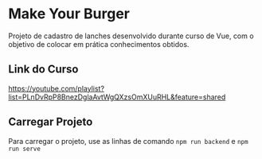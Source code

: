 # Make Your Burger

Projeto de cadastro de lanches desenvolvido durante curso de Vue, com o objetivo de colocar em prática conhecimentos obtidos.


## Link do Curso

https://youtube.com/playlist?list=PLnDvRpP8BnezDglaAvtWgQXzsOmXUuRHL&feature=shared


## Carregar Projeto

Para carregar o projeto, use as linhas de comando `npm run backend` e `npm run serve`
